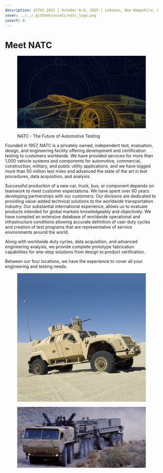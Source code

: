 ```yaml
---
description: ISTVS 2025 | October 6-9, 2025 | Lebanon, New Hampshire, USA
cover: ../../.gitbook/assets/natc_logo.png
coverY: 0
---
```


# Meet NATC

<figure><img src="../../.gitbook/assets/The-Future-of-Automotive-Testing.jpg" alt=""><figcaption><p>NATC - The Future of Automotive Testing</p></figcaption></figure>

Founded in 1957, NATC is a privately owned, independent test, evaluation, design, and engineering facility offering development and certification testing to customers worldwide. We have provided services for more than 1,000 vehicle systems and components for automotive, commercial, construction, military, and public utility applications, and we have logged more than 50 million test miles and advanced the state of the art in test procedures, data acquisition, and analysis.

Successful production of a new car, truck, bus, or component depends on teamwork to meet customer expectations. We have spent over 60 years developing partnerships with our customers. Our divisions are dedicated to providing value-added technical solutions to the worldwide transportation industry. Our substantial international experience, allows us to evaluate products intended for global markets knowledgeably and objectively. We have compiled an extensive database of worldwide operational and infrastructure conditions allowing accurate definition of user duty cycles and creation of test programs that are representative of service environments around the world.

Along with worldwide duty cycles, data acquisition, and advanced engineering analysis, we provide complete prototype fabrication capabilities for one-stop solutions from design to product verification.

Between our four locations, we have the experience to cover all your engineering and testing needs.

<div align="left"><figure><img src="../../.gitbook/assets/Vehicle-Mobility-Solutions.jpg" alt=""><figcaption></figcaption></figure> <figure><img src="../../.gitbook/assets/automotive-testing-pioneering-834x396.jpg" alt=""><figcaption></figcaption></figure></div>
